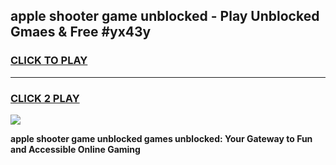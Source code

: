 
## apple shooter game unblocked - Play Unblocked Gmaes & Free #yx43y
<h3>
<a href="https://news.freeplayer.one?title=apple_shooter_game_unblocked&ref=24F">CLICK TO PLAY</a></h3>
<hr>

<h3>
<a href="https://news.freeplayer.one?title=apple_shooter_game_unblocked&ref=24F">CLICK 2 PLAY</a>
  
</h3>

<a href="https://news.freeplayer.one?title=apple_shooter_game_unblocked&ref=24F/"><img src="https://clearcache.store/games.png"></a>


**apple shooter game unblocked games unblocked: Your Gateway to Fun and Accessible Online Gaming**
